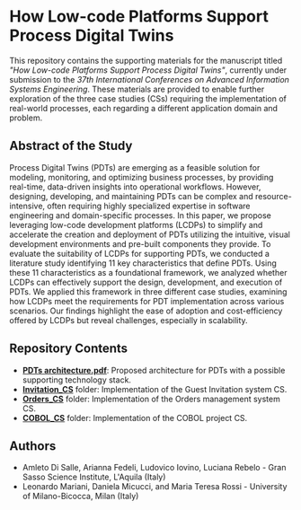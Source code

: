 # How Low-code Platforms Support Process Digital Twins
This repository contains the supporting materials for the manuscript titled *"How Low-code Platforms Support Process Digital Twins"*, currently under submission to the *37th International Conferences on Advanced Information Systems Engineering*. These materials are provided to enable further exploration of the three case studies (CSs) requiring the implementation of real-world processes, each regarding a different application domain and problem.

## Abstract of the Study
Process Digital Twins (PDTs) are emerging as a feasible solution for modeling, monitoring, and optimizing business processes, by providing real-time, data-driven insights into operational workflows. However, designing, developing, and maintaining PDTs can be complex and resource-intensive, often requiring highly specialized expertise in software engineering and domain-specific processes. 
In this paper, we propose leveraging low-code development platforms (LCDPs) to simplify and accelerate the creation and deployment of PDTs utilizing the intuitive, visual development environments and pre-built components they provide.
To evaluate the suitability of  LCDPs for supporting PDTs, we conducted a literature study identifying 11 key characteristics that define PDTs. Using these 11 characteristics as a foundational framework, we analyzed whether LCDPs can effectively support the design, development, and execution of PDTs. We applied this framework in three different case studies, examining how LCDPs meet the requirements for PDT implementation across various scenarios. Our findings highlight the ease of adoption and cost-efficiency offered by LCDPs but reveal challenges, especially in scalability.

## Repository Contents
- **[PDTs architecture.pdf](https://github.com/MT91/Low-code-Process-Digital-Twins/blob/main/PDTs%20architecture.pdf)**: Proposed architecture for PDTs with a possible supporting technology stack.
- **[Invitation_CS](https://github.com/MT91/Low-code-Process-Digital-Twins/tree/main/Invitation_CS)** folder: Implementation of the Guest Invitation system CS.
- **[Orders_CS](https://github.com/MT91/Low-code-Process-Digital-Twins/tree/main/Order_CS)** folder: Implementation of the Orders management system CS.
- **[COBOL_CS](https://github.com/MT91/Low-code-Process-Digital-Twins/tree/main/COBOL_CS)** folder: Implementation of the COBOL project CS.


## Authors
- Amleto Di Salle, Arianna Fedeli, Ludovico Iovino, Luciana Rebelo - Gran Sasso Science Institute, L'Aquila (Italy)
- Leonardo Mariani, Daniela Micucci, and Maria Teresa Rossi - University of Milano-Bicocca, Milan (Italy)
